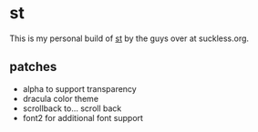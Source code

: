 # st

This is my personal build of [st](https://st.suckless.org) by the guys over at suckless.org.

## patches
- alpha to support transparency
- dracula color theme
- scrollback to... scroll back
- font2 for additional font support
